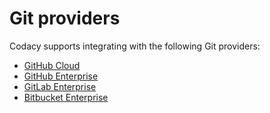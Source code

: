 # Git providers

Codacy supports integrating with the following Git providers:

* [GitHub Cloud](github-cloud.md)
* [GitHub Enterprise](github-enterprise.md)
* [GitLab Enterprise](gitlab-enterprise.md)
* [Bitbucket Enterprise](bitbucket-enterprise.md)

